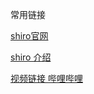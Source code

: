 

常用链接

[shiro官网](https://shiro.apache.org/documentation.html)

[shiro 介绍](https://kdboy.iteye.com/blog/1154644)

[视频链接 哔哩哔哩](https://www.bilibili.com/video/av37984279/?p=6)